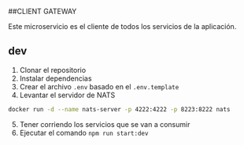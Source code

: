 ##CLIENT GATEWAY

Este microservicio es el cliente de todos los servicios de la aplicación. 

## dev

1. Clonar el repositorio
2. Instalar dependencias
3. Crear el archivo `.env` basado en el `.env.template`
4. Levantar el servidor de NATS
```bash
docker run -d --name nats-server -p 4222:4222 -p 8223:8222 nats
```
5. Tener corriendo los servicios que se van a consumir
6. Ejecutar el comando `npm run start:dev`

